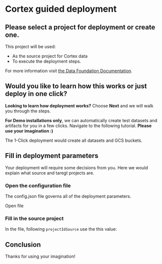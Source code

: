 # Cortex guided deployment
<walkthrough-tutorial-duration duration="30min"></walkthrough-tutorial-duration>

## Please select a project for deployment or create one.

This project will be used:
-   As the source project for Cortex data 
-   To execute the deployment steps. 

For more information visit [the Data Foundation Documentation](https://github.com/GoogleCloudPlatform/cortex-data-foundation#gather-the-parameters-for-deployment).

<walkthrough-project-setup></walkthrough-project-setup>

## Would you like to learn how this works or just deploy in one click?

**Looking to learn how deployment works?** Choose **Next** and we will walk you through the steps.

**For Demo installations only**, we can automatically create test datasets and artifacts for you in a few clicks. Navigate to the following tutorial. <walkthrough-load-tutorial-url tutorialId="TUTORIAL_ID">**Please use your imagination :)**</walkthrough-load-tutorial-url>

<walkthrough-footnote>The 1-Click deployment would create all datasets and GCS buckets. </walkthrough-footnote>

## Fill in deployment parameters

Your deployment will require some decisions from you. Here we would explain what source and taregt projects are.

### Open the configuration file

The config.json file governs all of the deployment parameters. 

<walkthrough-editor-open-file filePath="./cloudshell_open/deploy-1-cortex/config/config.json"> Open file</walkthrough-editor-open-file>

### Fill in the source project 

In the file, following `projectIdSource` use the this value:

 _<walkthrough-project-name/>_ 

## Conclusion

Thanks for using your imagination! 

<walkthrough-conclusion-trophy></walkthrough-conclusion-trophy>